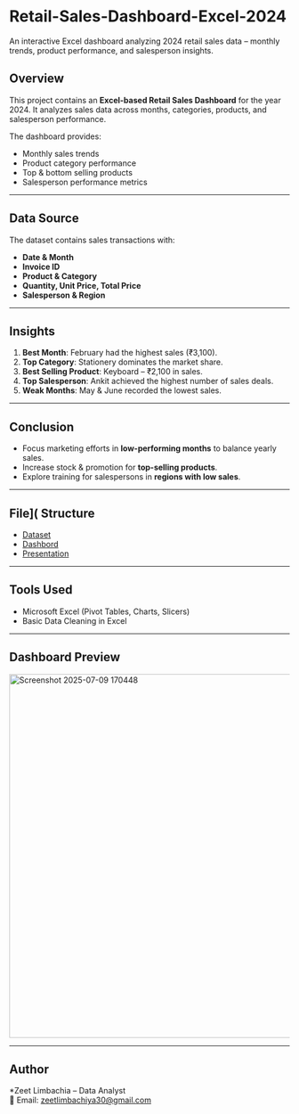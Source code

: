 # Retail-Sales-Dashboard-Excel-2024
An interactive Excel dashboard analyzing 2024 retail sales data – monthly trends, product performance, and salesperson insights.

## Overview
This project contains an **Excel-based Retail Sales Dashboard** for the year 2024. 
It analyzes sales data across months, categories, products, and salesperson performance.

The dashboard provides:
- Monthly sales trends
- Product category performance
- Top & bottom selling products
- Salesperson performance metrics

---

## Data Source
The dataset contains sales transactions with:
- **Date & Month**
- **Invoice ID**
- **Product & Category**
- **Quantity, Unit Price, Total Price**
- **Salesperson & Region**

---

## Insights
1. **Best Month**: February had the highest sales (₹3,100).
2. **Top Category**: Stationery dominates the market share.
3. **Best Selling Product**: Keyboard – ₹2,100 in sales.
4. **Top Salesperson**: Ankit achieved the highest number of sales deals.
5. **Weak Months**: May & June recorded the lowest sales.

---

## Conclusion
- Focus marketing efforts in **low-performing months** to balance yearly sales.
- Increase stock & promotion for **top-selling products**.
- Explore training for salespersons in **regions with low sales**.

---

## File]( Structure

- <a href="https://github.com/zeet0311/Retail-Sales-Dashboard-Excel-2024/blob/main/Retail%20store%20project.xlsx">Dataset</a>
- <a href="https://github.com/zeet0311/Retail-Sales-Dashboard-Excel-2024/blob/main/Screenshot%202025-07-09%20170448.png">Dashbord</a>
- <a href="https://github.com/zeet0311/Retail-Sales-Dashboard-Excel-2024/blob/main/retail_sales_dashboard_2024_presentation.pptx">Presentation</a>

---

## Tools Used
- Microsoft Excel (Pivot Tables, Charts, Slicers)
- Basic Data Cleaning in Excel

---

## Dashboard Preview
<img width="1836" height="653" alt="Screenshot 2025-07-09 170448" src="https://github.com/user-attachments/assets/2763f9a1-7bd9-4ae3-9ad4-20716a73eba8" />


---

## Author
*Zeet Limbachia – Data Analyst  
📧 Email: zeetlimbachiya30@gmail.com
